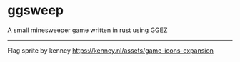 # ggsweep

A small minesweeper game written in rust using GGEZ

---
Flag sprite by kenney https://kenney.nl/assets/game-icons-expansion
